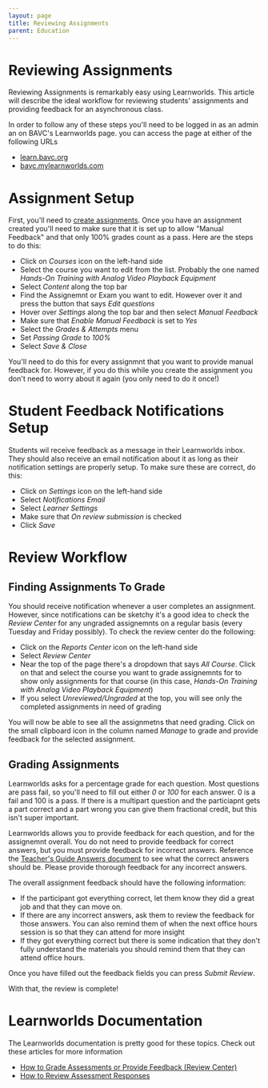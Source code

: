 ```yaml
---
layout: page
title: Reviewing Assignments
parent: Education
---
```



# Reviewing Assignments

Reviewing Assignments is remarkably easy using Learnworlds. This article will describe the ideal workflow for reviewing students' assignments and providing feedback for an asynchronous class.

In order to follow any of these steps you'll need to be logged in as an admin an on BAVC's Learnworlds page. you can access the page at either of the following URLs

* [learn.bavc.org]("learn.bavc.org")
* [bavc.mylearnworlds.com]("bavc.mylearnworlds.com")

# Assignment Setup

First, you'll need to [create assignments](https://bavc.github.io/bavc-resources/docs/Education/createCourse.html#Creating-Assignments). Once you have an assignment created you'll need to make sure that it is set up to allow "Manual Feedback" and that only 100% grades count as a pass. Here are the steps to do this:

* Click on _Courses_ icon on the left-hand side
* Select the course you want to edit from the list. Probably the one named _Hands-On Training with Analog Video Playback Equipment_
* Select _Content_ along the top bar
* Find the Assignemnt or Exam you want to edit. However over it and press the button that says _Edit questions_
* Hover over _Settings_ along the top bar and then select _Manual Feedback_
* Make sure that _Enable Manual Feedback_ is set to _Yes_
* Select the _Grades & Attempts_ menu
* Set _Passing Grade_ to _100%_
* Select _Save & Close_

You'll need to do this for every assignmnt that you want to provide manual feedback for. However, if you do this while you create the assignment you don't need to worry about it again (you only need to do it once!)

# Student Feedback Notifications Setup

Students wil receive feedback as a message in their Learnworlds inbox. They should also receive an email notification about it as long as their notification settings are properly setup. To make sure these are correct, do this:

* Click on _Settings_ icon on the left-hand side
* Select _Notifications Email_
* Select _Learner Settings_
* Make sure that _On review submission_ is checked
* Click _Save_


# Review Workflow

## Finding Assignments To Grade

You should receive notification whenever a user completes an assignment. However, since notifications can be sketchy it's a good idea to check the _Review Center_ for any ungraded assignemnts on a regular basis (every Tuesday and Friday possibly). To check the review center do the following:

* Click on the _Reports Center_ icon on the left-hand side
* Select _Review Center_
* Near the top of the page there's a dropdown that says _All Course_. Click on that and select the course you want to grade assignemnts for to show only assignments for that course (in this case, _Hands-On Training with Analog Video Playback Equipment_)
* If you select _Unreviewed/Ungraded_ at the top, you will see only the completed assignments in need of grading


You will now be able to see all the assignmetns that need grading. Click on the small clipboard icon in the column named _Manage_ to grade and provide feedback for the selected assignment.

## Grading Assignments

Learnworlds asks for a percentage grade for each question. Most questions are pass fail, so you'll need to fill out either _0_ or _100_ for each answer. 0 is a fail and 100 is a pass. If there is a multipart question and the particiapnt gets a part correct and a part wrong you can give them fractional credit, but this isn't super important.

Learnworlds allows you to provide feedback for each question, and for the assignemnt overall. You do not need to provide feedback for correct answers, but you must provide feedback for incorrect answers. Reference the [Teacher's Guide Answers document](https://docs.google.com/document/d/18ijBiEvhQojaQVJQbmCNge8EBkZmUIt8oeQdlQAgkf4/edit?usp=sharing) to see what the correct answers should be. Please provide thorough feedback for any incorrect answers.

The overall assignment feedback should have the following information:

* If the participant got everything correct, let them know they did a great job and that they can move on.
* If there are any incorrect answers, ask them to review the feedback for those answers. You can also remind them of when the next office hours session is so that they can attend for more insight
* If they got everything correct but there is some indication that they don't fully understand the materials you should remind them that they can attend office hours.

Once you have filled out the feedback fields you can press _Submit Review_.

With that, the review is complete!

# Learnworlds Documentation

The Learnworlds documentation is pretty good for these topics. Check out these articles for more information

* [How to Grade Assessments or Provide Feedback (Review Center)](https://support.learnworlds.com/support/solutions/articles/12000079941-how-to-grade-assessments-or-provide-feedback-review-center-#when-do-assessments-responses-go-to-the-review-center-for-grading-or-feedback-0-0)
* [How to Review Assessment Responses](https://support.learnworlds.com/support/solutions/articles/12000087208-how-to-review-assessment-responses#review-assessment-responses-0-0)
